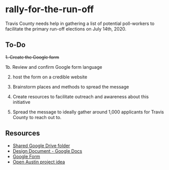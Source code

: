 # rally-for-the-run-off
Travis County needs help in gathering a list of potential poll-workers to facilitate the primary run-off elections on July 14th, 2020.
## To-Do
~~1. Create the Google form~~

1b. Review and confirm Google form language

2. host the form on a credible website

3. Brainstorm places and methods to spread the message

4. Create resources to facilitate outreach and awareness about this initiative

5. Spread the message to ideally gather around 1,000 applicants for Travis County to reach out to.

## Resources
- [Shared Google Drive folder](https://drive.google.com/drive/folders/1l4PGsyEaL05hjmDaF9R0Qt-v11T1SKDw?usp=sharing)
- [Design Document - Google Docs](https://docs.google.com/document/d/1wpdUFFnsKADZs7X4d81HfuDzHoHRkunXtwYJmhKg3Vw/edit#)
- [Google Form](https://docs.google.com/forms/d/1ShvEvpQdiLtss3yjmLYaTlv-vz22_BQhxGPnL0EN94A/edit?ts=5edbedf9)
- [Open Austin project idea](https://github.com/open-austin/project-ideas/issues/154)
